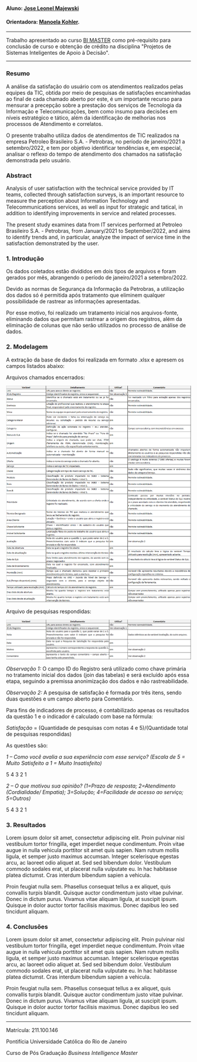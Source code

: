 <!-- antes de enviar a versão final, solicitamos que todos os comentários, colocados para orientação ao aluno, sejam removidos do arquivo -->
# <Nome do projeto>

#### Aluno: [Jose Leonel Majewski](https://github.com/leonelmajewski)
#### Orientadora: [Manoela Kohler](https://github.com/manoelakohler).

---

Trabalho apresentado ao curso [BI MASTER](https://ica.puc-rio.ai/bi-master) como pré-requisito para conclusão de curso e obtenção de crédito na disciplina "Projetos de Sistemas Inteligentes de Apoio à Decisão".

---

### Resumo

<!-- trocar o texto abaixo pelo resumo do trabalho, em português -->

A análise da satisfação do usuário com os atendimentos realizados pelas equipes da TIC, obtida por meio de pesquisas de satisfações encaminhadas ao final de cada chamado aberto por este, é um importante recurso para mensurar a precepção sobre a prestação dos serviços de Tecnologia da Informação e Telecomunicações, bem como insumo para decisões em níveis estratégico e tático, além da identificação de melhorias nos processos de Atendimento e correlatos.

O presente trabalho utiliza dados de atendimentos de TIC realizados na empresa Petroleo Brasileiro S.A. - Petrobras, no período de janeiro/2021 a setembro/2022, e tem por objetivo identificar tendências e, em especial, analisar o reflexo do tempo de atendimento dos chamados na satisfação demonstrada pelo usuário.

### Abstract <!-- Opcional! Caso não aplicável, remover esta seção -->

<!-- trocar o texto abaixo pelo resumo do trabalho, em inglês -->

Analysis of user satisfaction with the technical service provided by IT teams, collected through satisfaction surveys, is an important resource to measure the perception about Information Technology and Telecommunications services, as well as input for strategic and tatical, in addition to identifying improvements in service and related processes.

The present study examines data from IT services performed at Petroleo Brasileiro S.A. - Petrobras, from January/2021 to September/2022, and aims to identify trends and, in particular, analyze the impact of service time in the satisfaction demonstrated by the user.

### 1. Introdução

Os dados coletados estão divididos em dois tipos de arquivos e foram gerados por mês, abrangendo o período de janeiro/2021 a setembro/2022.

Devido as normas de Segurança da Informação da Petrobras, a utilização dos dados só é permitida após tratamento que eliminem qualquer possibilidade de rastrear as informações apresentadas.
  
Por esse motivo, foi realizado um tratamento inicial nos arquivos-fonte, eliminando dados que permitam rastrear a origem dos registros, além da eliminação de colunas que não serão utilizados no processo de análise de dados.

### 2. Modelagem

A extração da base de dados foi realizada em formato .xlsx e apresem os campos listados abaixo:

Arquivos chamados encerrados:

![Arquivos de chamados encerrados](https://github.com/leonelmajewski/BIMaster_Trabalho_Final/blob/main/Tabela_1.png)

Arquivo de pesquisas respondidas:

![Arquivo de pesquisas respondidas](https://github.com/leonelmajewski/BIMaster_Trabalho_Final/blob/main/Tabela_2.png)

_Observação 1:_ O campo ID do Registro será utilizado como chave primária no tratamento inicial dos dados (join das tabelas) e será excluído após essa etapa, seguindo a premissa anonimização dos dados e não rastreabilidade.

_Observação 2:_ A pesquisa de satisfação é formada por três itens, sendo duas questões e um campo aberto para Comentário.

Para fins de indicadores de processo, é contabilizado apenas os resultados da questão 1 e o indicador é calculado com base na fórmula:

_Satisfação_ = (Quantidade de pesquisas com notas 4 e 5)/(Quantidade total de pesquisas respondidas)

As questões são:

_1 – Como você avalia a sua experiência com esse serviço? (Escala de 5 = Muito Satisfeito a 1 = Muito Insatisfeito)_

5	4	3	2	1

_2 – O que motivou sua opinião? (1=Prazo de resposta; 2=Atendimento (Cordialidade/ Empatia); 3=Solução; 4=Facilidade de acesso ao serviço; 5=Outros)_

5	4	3	2	1


### 3. Resultados

Lorem ipsum dolor sit amet, consectetur adipiscing elit. Proin pulvinar nisl vestibulum tortor fringilla, eget imperdiet neque condimentum. Proin vitae augue in nulla vehicula porttitor sit amet quis sapien. Nam rutrum mollis ligula, et semper justo maximus accumsan. Integer scelerisque egestas arcu, ac laoreet odio aliquet at. Sed sed bibendum dolor. Vestibulum commodo sodales erat, ut placerat nulla vulputate eu. In hac habitasse platea dictumst. Cras interdum bibendum sapien a vehicula.

Proin feugiat nulla sem. Phasellus consequat tellus a ex aliquet, quis convallis turpis blandit. Quisque auctor condimentum justo vitae pulvinar. Donec in dictum purus. Vivamus vitae aliquam ligula, at suscipit ipsum. Quisque in dolor auctor tortor facilisis maximus. Donec dapibus leo sed tincidunt aliquam.

### 4. Conclusões

Lorem ipsum dolor sit amet, consectetur adipiscing elit. Proin pulvinar nisl vestibulum tortor fringilla, eget imperdiet neque condimentum. Proin vitae augue in nulla vehicula porttitor sit amet quis sapien. Nam rutrum mollis ligula, et semper justo maximus accumsan. Integer scelerisque egestas arcu, ac laoreet odio aliquet at. Sed sed bibendum dolor. Vestibulum commodo sodales erat, ut placerat nulla vulputate eu. In hac habitasse platea dictumst. Cras interdum bibendum sapien a vehicula.

Proin feugiat nulla sem. Phasellus consequat tellus a ex aliquet, quis convallis turpis blandit. Quisque auctor condimentum justo vitae pulvinar. Donec in dictum purus. Vivamus vitae aliquam ligula, at suscipit ipsum. Quisque in dolor auctor tortor facilisis maximus. Donec dapibus leo sed tincidunt aliquam.


---

Matrícula: 211.100.146

Pontifícia Universidade Católica do Rio de Janeiro

Curso de Pós Graduação *Business Intelligence Master*
